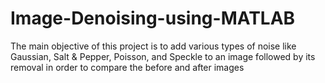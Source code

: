 # Image-Denoising-using-MATLAB
The main objective of this project is to add various types of noise like Gaussian, Salt &amp; Pepper, Poisson, and Speckle to an image followed by its removal in order to compare the before and after images
